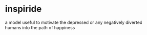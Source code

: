 # inspiride
a model useful to motivate the depressed or any negatively diverted humans into the path of happiness
